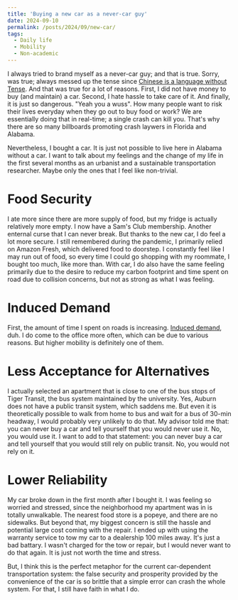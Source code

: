 ```yaml
---
title: 'Buying a new car as a never-car guy'
date: 2024-09-10
permalink: /posts/2024/09/new-car/
tags:
  - Daily life
  - Mobility
  - Non-academic
---
```


I always tried to brand myself as a never-car guy; and that is true. Sorry, was true; always messed up the tense since [Chinese is a language without Tense](https://semanticsarchive.net/Archive/zdmM2UyY/Time%20in%20Chinese#:~:text=It%20argues%20that%20Chinese%20not,the%20temporal%20interpretation%20of%20sentences.). And that was true for a lot of reasons. First, I did not have money to buy (and maintain) a car. Second, I hate hassle to take care of it. And finally, it is just so dangerous. "Yeah you a wuss". How many people want to risk their lives everyday when they go out to buy food or work? We are essentially doing that in real-time; a single crash can kill you. That's why there are so many billboards promoting crash laywers in Florida and Alabama.

Nevertheless, I bought a car. It is just not possible to live here in Alabama without a car. I want to talk about my feelings and the change of my life in the first several months as an urbanist and a sustainable transportation researcher. Maybe only the ones that I feel like non-trivial.

# Food Security
I ate more since there are more supply of food, but my fridge is actually relatively more empty. I now have a Sam's Club membership. Another enternal curse that I can never break. But thanks to the new car, I do feel a lot more secure. I still remembered during the pandemic, I primarily relied on Amazon Fresh, which delivered food to doorstep. I constantly feel like I may run out of food, so every time I could go shopping with my roommate, I bought too much, like more than. With car, I do also have the same feeling primarily due to the desire to reduce my carbon footprint and time spent on road due to collision concerns, but not as strong as what I was feeling.

# Induced Demand
First, the amount of time I spent on roads is increasing. [Induced demand](https://en.wikipedia.org/wiki/Induced_demand), duh. I do come to the office more often, which can be due to various reasons. But higher mobility is definitely one of them.


# Less Acceptance for Alternatives
I actually selected an apartment that is close to one of the bus stops of Tiger Transit, the bus system maintained by the university. Yes, Auburn does not have a public transit system, which saddens me. But even it is theoretically possible to walk from home to bus and wait for a bus of 30-min headway, I would probably very unlikely to do that. My advisor told me that: you can never buy a car and tell yourself that you would never use it. No, you would use it. I want to add to that statement: you can never buy a car and tell yourself that you would still rely on public transit. No, you would not rely on it. 


# Lower Reliability
My car broke down in the first month after I bought it. I was feeling so worried and stressed, since the neighborhood my apartment was in is totally unwalkable. The nearest food store is a popeye, and there are no sidewalks. But beyond that, my biggest concern is still the hassle and potential large cost coming with the repair. I ended up with using the warranty service to tow my car to a dealership 100 miles away. It's just a bad battary. I wasn't charged for the tow or repair, but I would never want to do that again. It is just not worth the time and stress. 

But, I think this is the perfect metaphor for the current car-dependent transportation system: the false security and prosperity provided by the convenience of the car is so brittle that a simple error can crash the whole system. For that, I still have faith in what I do.